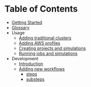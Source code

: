 # Table of Contents

- [Getting Started](getting-started.md)
- [Glossary](glossary.md)
- Usage
  - [Adding traditional clusters](usage/trad-cluster.md)
  - [Adding AWS profiles](usage/aws-profiles.md)
  - [Creating projects and simulations](usage/creating.md)
  - [Running jobs and simulations](usage/running.md)
- Development
  - [Introduction](dev-intro.md)
  - [Adding new workflows](#)
    - [steps](#)
    - [substeps](#)
